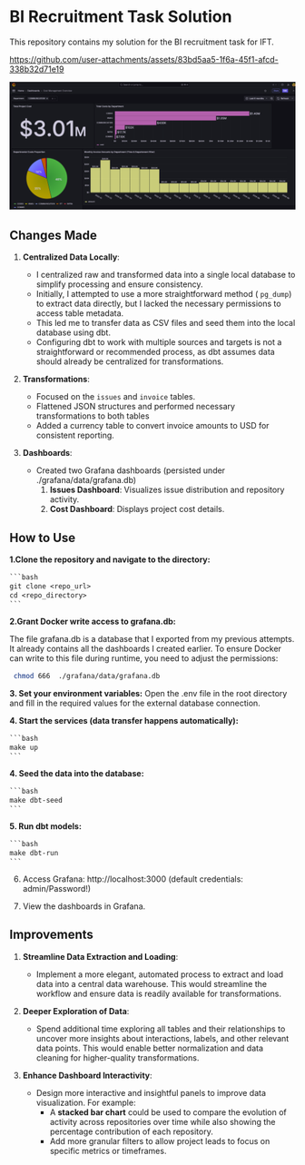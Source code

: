 # BI Recruitment Task Solution

This repository contains my solution for the BI recruitment task for IFT.


https://github.com/user-attachments/assets/83bd5aa5-1f6a-45f1-afcd-338b32d71e19


![Cost Management Overview Dashbaord](media/screenshot1.png)



## Changes Made

1. **Centralized Data Locally**:
   - I centralized raw and transformed data into a single local database to simplify processing and ensure consistency.
   - Initially, I attempted to use a more straightforward method ( `pg_dump`) to extract data directly, but I lacked the necessary permissions to access table metadata.
   - This led me to transfer data as CSV files and seed them into the local database using dbt.
   - Configuring dbt to work with multiple sources and targets is not a straightforward or recommended process, as dbt assumes data should already be centralized for transformations.

2. **Transformations**:
   - Focused on the `issues` and `invoice` tables.
   - Flattened JSON structures and performed necessary transformations to both tables
   - Added a currency table to convert invoice amounts to USD for consistent reporting.

3. **Dashboards**:
   - Created two Grafana dashboards (persisted under ./grafana/data/grafana.db)
     1. **Issues Dashboard**: Visualizes issue distribution and repository activity.
     2. **Cost Dashboard**: Displays project cost details.

## How to Use

**1.Clone the repository and navigate to the directory:**

    ```bash
    git clone <repo_url>
    cd <repo_directory>
    ```

**2.Grant Docker write access to  grafana.db:**

The file grafana.db is a database that I exported from my previous attempts. It already contains all the dashboards I created earlier. To ensure Docker can write to this file during runtime, you need to adjust the permissions:

```bash
 chmod 666  ./grafana/data/grafana.db
 ```

**3.  Set your environment variables:**
    Open the .env file in the root directory and fill in the required values for the external database connection.

**4.  Start the services (data transfer happens automatically):**

    ```bash
    make up
    ```

**4.  Seed the data into the database:**

    ```bash
    make dbt-seed
    ```

**5.  Run dbt models:**

    ```bash
    make dbt-run
    ```

6.  Access Grafana: http://localhost:3000 (default credentials: admin/Password!)

7.  View the dashboards in Grafana.


## Improvements

1. **Streamline Data Extraction and Loading**:
   - Implement a more elegant, automated process to extract and load data into a central data warehouse. This would streamline the workflow and ensure data is readily available for transformations.

2. **Deeper Exploration of Data**:
   - Spend additional time exploring all tables and their relationships to uncover more insights about interactions, labels, and other relevant data points. This would enable better normalization and data cleaning for higher-quality transformations.

3. **Enhance Dashboard Interactivity**:
   - Design more interactive and insightful panels to improve data visualization. For example:
     - A **stacked bar chart** could be used to compare the evolution of activity across repositories over time while also showing the percentage contribution of each repository.
     - Add more granular filters to allow project leads to focus on specific metrics or timeframes.
